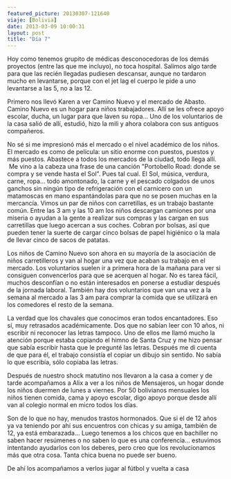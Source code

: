 ```yaml
---
featured_picture: 20130307-121640
viaje: [Bolivia]
date: 2013-03-09 10:00:31
layout: post
title: "Día 7"
---
```

Hoy como tenemos grupito de médicas desconocedoras de los demás proyectos (entre las que me incluyo), no toca hospital. Salimos algo tarde para que las recién llegadas pudiesen descansar, aunque no tardaron mucho en levantarse, porque con el jet lag el cuerpo le pide a uno levantarse a las 5, no a las 12.

Primero nos llevó Karen a ver Camino Nuevo y el mercado de Abasto. Camino Nuevo es un hogar para niños trabajadores. Allí se les ofrece apoyo escolar, ducha, un lugar para que laven su ropa... Uno de los voluntarios de la casa salió de allí, estudió, hizo la mili y ahora colabora con sus antiguos compañeros.

No sé si me impresionó más el mercado o el nivel académico de los niños. El mercado es como de película: un sitio enorme con puestos, puestos y más puestos. Abastece a todos los mercados de la ciudad, todo llega allí.  Me vino a la cabeza una frase de una canción "Portobello Road: donde se compra y se vende hasta el Sol". Pues tal cual. El Sol, música, verdura, carne, ropa... todo amontonado, la carne y el pescado colgados de unos ganchos sin ningún tipo de refrigeración con el carnicero con un matamoscas en mano espantándolas para que no se posen muchas en la mercancía. Vimos un par de niños con carretillas, es un trabajo bastante común. Entre las 3 am y las 10 am los niños descargan camiones por una miseria o ayudan a la gente a realizar sus compras y las cargan en sus carretillas que luego acercan a sus coches. Cobran por bolsas, así que pueden tener la suerte de cargar cinco bolsas de papel higiénico o la mala de llevar cinco de sacos de patatas.

Los niños de Camino Nuevo son ahora en su mayoría de la asociación de niños carretilleros y van al hogar una vez que acaban su trabajo en el mercado. Los voluntarios suelen ir a primera hora de la mañana para ver si consiguen convencerlos para que se acerquen al hogar. No es tarea fácil, muchos desconfían o no están interesados en ponerse a estudiar después de la jornada laboral. También hay dos voluntarios que van una vez a la semana al mercado a las 3 am para comprar la comida que se utilizará en los comedores el resto de la semana.

La verdad que los chavales que conocimos eran todos encantadores. Eso sí, muy retrasados académicamente. Dos que no sabían leer con 10 años, ni escribir ni reconocer las letras tampoco. Uno de ellos me llamó mucho la atención porque estaba copiando el himno de Santa Cruz y me hizo pensar que sabía escribir hasta que le pregunté las letras. Después me di cuenta de que para él, el trabajo consistía el copiar un dibujo sin sentido. No sabía lo que escribía, sólo copiaba las letras.

Después de nuestro shock matutino nos llevaron a la casa a comer y de tarde acompañamos a Alix a ver a los niños de Mensajeros, un hogar donde los niños duermen de lunes a viernes. Por 50 bolivianos mensuales los niños tienen comida, cama y apoyo escolar, digo apoyo porque desde allí van al colegio normal en micro todos los días.

Son de lo que no hay, menudos trastos hormonados. Que si el de 12 años ya va teniendo por ahí sus encuentros con chicas y su amiga, también de 12, ya está embarazada... Luego tenemos a los chicos que en bachiller no saben hacer resúmenes o no saben lo que es una conferencia... estuvimos intentando ayudarlos con los deberes, pero creo que los revolucionamos más que otra cosa. Tanta chica buena no puede ser bueno.

De ahí los acompañamos a verlos jugar al fútbol y vuelta a casa

<img src="#454" alt="" data-key="454">

<img src="https://lh5.ggpht.com/imCYrSOEw3Kc0_hldb56yCuxt-4MP6SjRY14C8QD6dAJtoJy2r2mdiPQ_3NjnN7Jr4V7xxPOP_HAUztzty0" alt="" data-key="7040185">

<img src="https://lh5.ggpht.com/eDVAweBldbSk_MUX26DvdV6QfuPYZJVeQOBXhT-27OMuyXSco3guS4649RsDqs11t9-tNhzHOe9siPnz52E" alt="" data-key="6070037">

<img src="https://lh5.ggpht.com/rPK3fvaSO3AHtJYVYQvOPB1eMDtxaEZEfMTLwmf0zJ2swier9rsGFiST8fMW-PZk3ZhcR3sVOAsPhg-KUY2q" alt="" data-key="2180186">